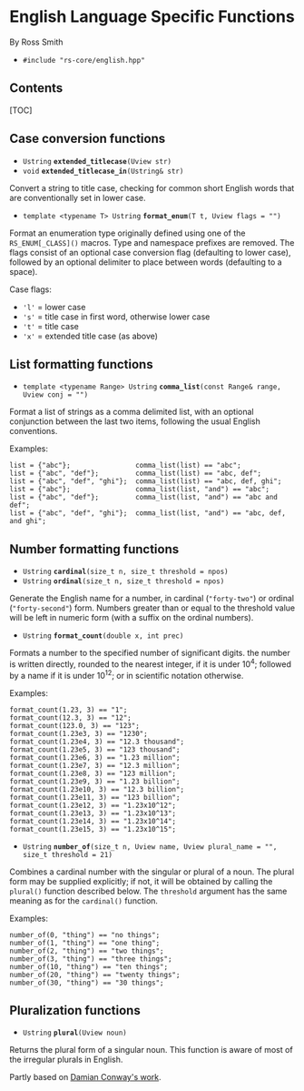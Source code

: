 # English Language Specific Functions #

By Ross Smith

* `#include "rs-core/english.hpp"`

## Contents ##

[TOC]

## Case conversion functions ##

* `Ustring` **`extended_titlecase`**`(Uview str)`
* `void` **`extended_titlecase_in`**`(Ustring& str)`

Convert a string to title case, checking for common short English words that
are conventionally set in lower case.

* `template <typename T> Ustring` **`format_enum`**`(T t, Uview flags = "")`

Format an enumeration type originally defined using one of the
`RS_ENUM[_CLASS]()` macros. Type and namespace prefixes are removed. The flags
consist of an optional case conversion flag (defaulting to lower case),
followed by an optional delimiter to place between words (defaulting to a
space).

Case flags:

* `'l'` = lower case
* `'s'` = title case in first word, otherwise lower case
* `'t'` = title case
* `'x'` = extended title case (as above)

## List formatting functions ##

* `template <typename Range> Ustring` **`comma_list`**`(const Range& range, Uview conj = "")`

Format a list of strings as a comma delimited list, with an optional
conjunction between the last two items, following the usual English
conventions.

Examples:

    list = {"abc"};                comma_list(list) == "abc";
    list = {"abc", "def"};         comma_list(list) == "abc, def";
    list = {"abc", "def", "ghi"};  comma_list(list) == "abc, def, ghi";
    list = {"abc"};                comma_list(list, "and") == "abc";
    list = {"abc", "def"};         comma_list(list, "and") == "abc and def";
    list = {"abc", "def", "ghi"};  comma_list(list, "and") == "abc, def, and ghi";

## Number formatting functions ##

* `Ustring` **`cardinal`**`(size_t n, size_t threshold = npos)`
* `Ustring` **`ordinal`**`(size_t n, size_t threshold = npos)`

Generate the English name for a number, in cardinal (`"forty-two"`) or ordinal
(`"forty-second"`) form. Numbers greater than or equal to the threshold value
will be left in numeric form (with a suffix on the ordinal numbers).

* `Ustring` **`format_count`**`(double x, int prec)`

Formats a number to the specified number of significant digits. the number is
written directly, rounded to the nearest integer, if it is under
10<sup>4</sup>; followed by a name if it is under 10<sup>12</sup>; or in
scientific notation otherwise.

Examples:

    format_count(1.23, 3) == "1";
    format_count(12.3, 3) == "12";
    format_count(123.0, 3) == "123";
    format_count(1.23e3, 3) == "1230";
    format_count(1.23e4, 3) == "12.3 thousand";
    format_count(1.23e5, 3) == "123 thousand";
    format_count(1.23e6, 3) == "1.23 million";
    format_count(1.23e7, 3) == "12.3 million";
    format_count(1.23e8, 3) == "123 million";
    format_count(1.23e9, 3) == "1.23 billion";
    format_count(1.23e10, 3) == "12.3 billion";
    format_count(1.23e11, 3) == "123 billion";
    format_count(1.23e12, 3) == "1.23x10^12";
    format_count(1.23e13, 3) == "1.23x10^13";
    format_count(1.23e14, 3) == "1.23x10^14";
    format_count(1.23e15, 3) == "1.23x10^15";

* `Ustring` **`number_of`**`(size_t n, Uview name, Uview plural_name = "", size_t threshold = 21)`

Combines a cardinal number with the singular or plural of a noun. The plural
form may be supplied explicitly; if not, it will be obtained by calling the
`plural()` function described below. The `threshold` argument has the same
meaning as for the `cardinal()` function.

Examples:

    number_of(0, "thing") == "no things";
    number_of(1, "thing") == "one thing";
    number_of(2, "thing") == "two things";
    number_of(3, "thing") == "three things";
    number_of(10, "thing") == "ten things";
    number_of(20, "thing") == "twenty things";
    number_of(30, "thing") == "30 things";

## Pluralization functions ##

* `Ustring` **`plural`**`(Uview noun)`

Returns the plural form of a singular noun. This function is aware of most of
the irregular plurals in English.

Partly based on [Damian Conway's work](http://www.csse.monash.edu.au/~damian/papers/HTML/Plurals.html).
